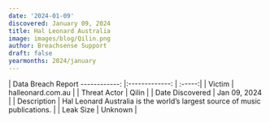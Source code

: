 ```yaml
---
date: '2024-01-09'
discovered: January 09, 2024
title: Hal Leonard Australia
image: images/blog/Qilin.png
author: Breachsense Support
draft: false
yearmonths: 2024/january
---
```



| Data Breach Report
------------:     |:-------------:    | :-----:|
| Victim      | halleonard.com.au      | 
| Threat Actor      | Qilin      | 
| Date Discovered      | Jan 09, 2024      | 
| Description      | Hal Leonard Australia is the world’s largest source of music publications.      | 
| Leak Size      | Unknown      | 

